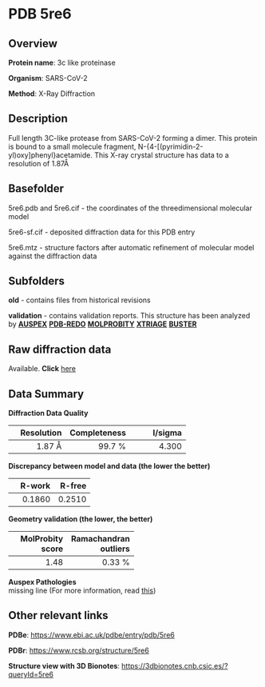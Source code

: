 # PDB 5re6

## Overview

**Protein name**: 3c like proteinase

**Organism**: SARS-CoV-2

**Method**: X-Ray Diffraction

## Description

Full length 3C-like protease from SARS-CoV-2 forming a dimer. This protein is bound to a small molecule fragment, 	N-{4-[(pyrimidin-2-yl)oxy]phenyl}acetamide. This X-ray crystal structure has data to a resolution of 1.87Å

## Basefolder

5re6.pdb and 5re6.cif - the coordinates of the threedimensional molecular model

5re6-sf.cif - deposited diffraction data for this PDB entry

5re6.mtz - structure factors after automatic refinement of molecular model against the diffraction data

## Subfolders



**old** - contains files from historical revisions

**validation** - contains validation reports. This structure has been analyzed by [**AUSPEX**](https://github.com/thorn-lab/coronavirus_structural_task_force/tree/master/pdb/3c_like_proteinase/SARS-CoV-2/5re6/validation/auspex) [**PDB-REDO**](https://github.com/thorn-lab/coronavirus_structural_task_force/tree/master/pdb/3c_like_proteinase/SARS-CoV-2/5re6/validation/pdb-redo) [**MOLPROBITY**](https://github.com/thorn-lab/coronavirus_structural_task_force/tree/master/pdb/3c_like_proteinase/SARS-CoV-2/5re6/validation/molprobity) [**XTRIAGE**](https://github.com/thorn-lab/coronavirus_structural_task_force/blob/master/pdb/3c_like_proteinase/SARS-CoV-2/5re6/validation/Xtriage_output.log) [**BUSTER**](https://www.globalphasing.com/buster/wiki/index.cgi?Covid19Pdb5RE6) 



## Raw diffraction data

Available. **Click** [here](https://zenodo.org/record/3730496) 

## Data Summary
**Diffraction Data Quality**

|   | Resolution | Completeness| I/sigma |
|---|-------------:|----------------:|--------------:|
|   |1.87 Å|99.7  %|<img width=50/>4.300|

**Discrepancy between model and data (the lower the better)**

|   | **R-work**| **R-free**   
|---|-------------:|----------------:|           
||  0.1860|  0.2510|

**Geometry validation (the lower, the better)**

|   |**MolProbity<br>score**| **Ramachandran<br>outliers** 
|---|-------------:|----------------:|
||  1.48|  0.33 %|

**Auspex Pathologies**<br> missing line (For more information, read [this](https://github.com/thorn-lab/coronavirus_structural_task_force/blob/master/pdb/3c_like_proteinase/SARS-CoV-2/5re6/validation/auspex/5re6_auspex_comments.txt))

 



## Other relevant links 
**PDBe**:  https://www.ebi.ac.uk/pdbe/entry/pdb/5re6
 
**PDBr**: https://www.rcsb.org/structure/5re6 

**Structure view with 3D Bionotes**: https://3dbionotes.cnb.csic.es/?queryId=5re6

